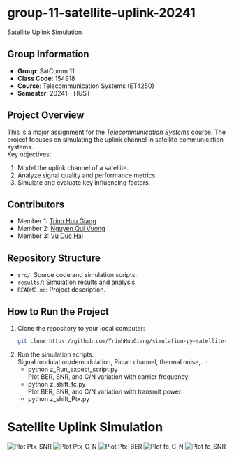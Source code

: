 # group-11-satellite-uplink-20241
Satellite Uplink Simulation

## Group Information
- **Group**: SatComm 11  
- **Class Code**: 154918  
- **Course**: Telecommunication Systems (ET4250)
- **Semester**: 20241 - HUST  

## Project Overview
This is a major assignment for the *Telecommunication Systems* course. The project focuses on simulating the uplink channel in satellite communication systems.  
Key objectives:
1. Model the uplink channel of a satellite.  
2. Analyze signal quality and performance metrics.  
3. Simulate and evaluate key influencing factors.  

## Contributors
- Member 1: [Trinh Huu Giang](https://github.com/TrinhHuuGiang)  
- Member 2: [Nguyen Qui Vuong](https://github.com/nqv96)  
- Member 3: [Vu Duc Hai](https://github.com/vuhai3903)  

## Repository Structure
- `src/`: Source code and simulation scripts.  
- `results/`: Simulation results and analysis.  
- `README.md`: Project description.  

## How to Run the Project
1. Clone the repository to your local computer:  
   ```bash
   git clone https://github.com/TrinhHuuGiang/simulation-py-satellite-uplink.git

2. Run the simulation scripts:  
   Signal modulation/demodulation, Rician channel, thermal noise,...:  
   - python z_Run_expect_script.py  
   Plot BER, SNR, and C/N variation with carrier frequency:  
   - python z_shift_fc.py  
   Plot BER, SNR, and C/N variation with transmit power:  
   - python z_shift_Ptx.py

# Satellite Uplink Simulation
![Plot Ptx_SNR](results/Ptx_SNR.png)
![Plot Ptx_C_N](results/Ptx_CN.png)
![Plot Ptx_BER](results/Ptx_BER.png)
![Plot fc_C_N](results/F_CN.png)
![Plot fc_SNR](results/F_SNR.png)
